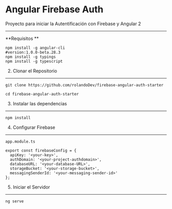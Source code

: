 Angular Firebase Auth
===================


Proyecto para iniciar la Autentificación con Firebase y Angular 2 

----------
**Requisitos **

    npm install -g angular-cli 
    #version:1.0.0-beta.28.3
    npm install -g typings
    npm install -g typescript

 2. Clonar el Repositorio
-------------------

    git clone https://github.com/rolandoDev/firebase-angular-auth-starter
    
    cd firebase-angular-auth-starter

 3. Instalar las dependencias
-------------------

    npm install

 4. Configurar Firebase
-------------

    app.module.ts
    
    export const firebaseConfig = {
      apiKey: '<your-key>',
      authDomain: '<your-project-authdomain>',
      databaseURL: '<your-database-URL>',
      storageBucket: '<your-storage-bucket>',
      messagingSenderId: '<your-messaging-sender-id>'
    };

 5. Iniciar el Servidor
-------------

    ng serve